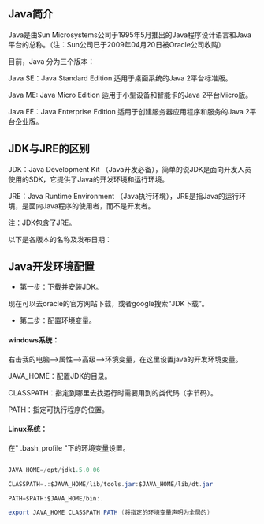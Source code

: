 ## Java简介
Java是由Sun Microsystems公司于1995年5月推出的Java程序设计语言和Java平台的总称。（注：Sun公司已于2009年04月20日被Oracle公司收购）
目前，Java 分为三个版本：
Java SE：Java Standard Edition 适用于桌面系统的Java 2平台标准版。
Java ME: Java Micro Edition 适用于小型设备和智能卡的Java 2平台Micro版。
Java EE：Java Enterprise Edition 适用于创建服务器应用程序和服务的Java 2平台企业版。
## JDK与JRE的区别
JDK：Java Development Kit （Java开发必备），简单的说JDK是面向开发人员使用的SDK，它提供了Java的开发环境和运行环境。
JRE：Java Runtime Environment （Java执行环境），JRE是指Java的运行环境，是面向Java程序的使用者，而不是开发者。
注：JDK包含了JRE。
以下是各版本的名称及发布日期：
  
## Java开发环境配置
* 第一步：下载并安装JDK。
现在可以去oracle的官方网站下载，或者google搜索“JDK下载”。
* 第二步：配置环境变量。
#### windows系统：
右击我的电脑-->属性-->高级-->环境变量，在这里设置java的开发环境变量。
JAVA_HOME：配置JDK的目录。
CLASSPATH：指定到哪里去找运行时需要用到的类代码（字节码）。
PATH：指定可执行程序的位置。
#### Linux系统：
在" .bash_profile "下的环境变量设置。
```java  
JAVA_HOME=/opt/jdk1.5.0_06
CLASSPATH=.:$JAVA_HOME/lib/tools.jar:$JAVA_HOME/lib/dt.jar
PATH=$PATH:$JAVA_HOME/bin:.
export JAVA_HOME CLASSPATH PATH (将指定的环境变量声明为全局的)
```
